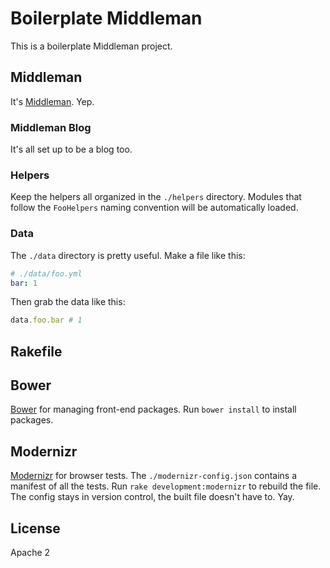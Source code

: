 # Boilerplate Middleman

This is a boilerplate Middleman project.

## Middleman

It's [Middleman](https://middlemanapp.com/basics/install/). Yep.

### Middleman Blog

It's all set up to be a blog too.

### Helpers

Keep the helpers all organized in the `./helpers` directory. Modules that
follow the `FooHelpers` naming convention will be automatically loaded.

### Data

The `./data` directory is pretty useful. Make a file like this:

```yml
# ./data/foo.yml
bar: 1
```

Then grab the data like this:

```ruby
data.foo.bar # 1
```

## Rakefile

## Bower

[Bower](http://bower.io) for managing front-end packages. Run `bower install`
to install packages.

## Modernizr

[Modernizr](https://modernizr.com/docs) for browser tests.  The
`./modernizr-config.json` contains a manifest of all the tests.  Run `rake
development:modernizr` to rebuild the file. The config stays in version
control, the built file doesn't have to. Yay.

## License

Apache 2
